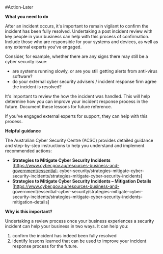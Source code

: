 #Action-Later

**What you need to do**

After an incident occurs, it's important to remain vigilant to confirm the incident has been fully resolved. Undertaking a post incident review with key people in your business can help with this process of confirmation. Include those who are responsible for your systems and devices, as well as any external experts you've engaged.

Consider, for example, whether there are any signs there may still be a cyber security issue:

- are systems running slowly, or are you still getting alerts from anti-virus software?  
- do your external cyber security advisers / incident response firm agree the incident is resolved?

It's important to review the how the incident was handled. This will help determine how you can improve your incident response process in the future. Document these lessons for future reference.

If you've engaged external experts for support, they can help with this process.

**Helpful guidance**

The Australian Cyber Security Centre (ACSC) provides detailed guidance and step-by-step instructions to help you understand and implement recommended actions:

- **Strategies to Mitigate Cyber Security Incidents** [https://www.cyber.gov.au/resources-business-and-government/essential- cyber-security/strategies-mitigate-cyber-security-incidents/strategies-mitigate-cyber-security-incidents]
- **Strategies to Mitigate Cyber Security Incidents – Mitigation Details** [https://www.cyber.gov.au/resources-business-and- government/essential-cyber-security/strategies-mitigate-cyber-security-incidents/strategies-mitigate-cyber-security-incidents- mitigation-details]

**Why is this important?**

Undertaking a review process once your business experiences a security incident can help your business in two ways. It can help you:

1. confirm the incident has indeed been fully resolved
2. identify lessons learned that can be used to improve your incident response process for the future.